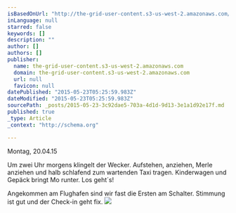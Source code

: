 ```yaml
---
isBasedOnUrl: "http://the-grid-user-content.s3-us-west-2.amazonaws.com/0c57266d-417c-4b69-a98d-531f45272346.jpg"
inLanguage: null
starred: false
keywords: []
description: ""
author: []
authors: []
publisher:
  name: the-grid-user-content.s3-us-west-2.amazonaws.com
  domain: the-grid-user-content.s3-us-west-2.amazonaws.com
  url: null
  favicon: null
datePublished: "2015-05-23T05:25:59.983Z"
dateModified: "2015-05-23T05:25:59.983Z"
sourcePath: _posts/2015-05-23-3c92dae5-703a-4d1d-9d13-3e1a1d92e17f.md
published: true
_type: Article
_context: "http://schema.org"

---
```

Montag,
20.04.15

Um
zwei Uhr morgens klingelt der Wecker. Aufstehen, anziehen, Merle
anziehen und halb schlafend zum wartenden Taxi tragen. Kinderwagen
und Gepäck bringt Mo runter. Los geht´s!

Angekommen
am Flughafen sind wir fast die Ersten am Schalter. Stimmung ist gut
und der Check-in geht fix.
![](http://the-grid-user-content.s3-us-west-2.amazonaws.com/0c57266d-417c-4b69-a98d-531f45272346.jpg)